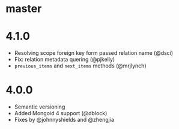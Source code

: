 # master

# 4.1.0

  * Resolving scope foreign key form passed relation name (@dsci)
  * Fix: relation metadata quering (@pjkelly)
  * `previous_items` and `next_items` methods (@mrjlynch)

# 4.0.0

  * Semantic versioning
  * Added Mongoid 4 support (@dblock)
  * Fixes by @johnnyshields and @zhengjia
